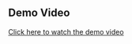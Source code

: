 ## Demo Video

[Click here to watch the demo video](https://uflorida-my.sharepoint.com/:v:/g/personal/akhandekar_ufl_edu/EfZiK4nLrsxEvhmoUEAPzf8Bwi6G7BVVInw9SuIVnb5n8w?nav=eyJyZWZlcnJhbEluZm8iOnsicmVmZXJyYWxBcHAiOiJPbmVEcml2ZUZvckJ1c2luZXNzIiwicmVmZXJyYWxBcHBQbGF0Zm9ybSI6IldlYiIsInJlZmVycmFsTW9kZSI6InZpZXciLCJyZWZlcnJhbFZpZXciOiJNeUZpbGVzTGlua0NvcHkifX0&e=N1W4Be)
